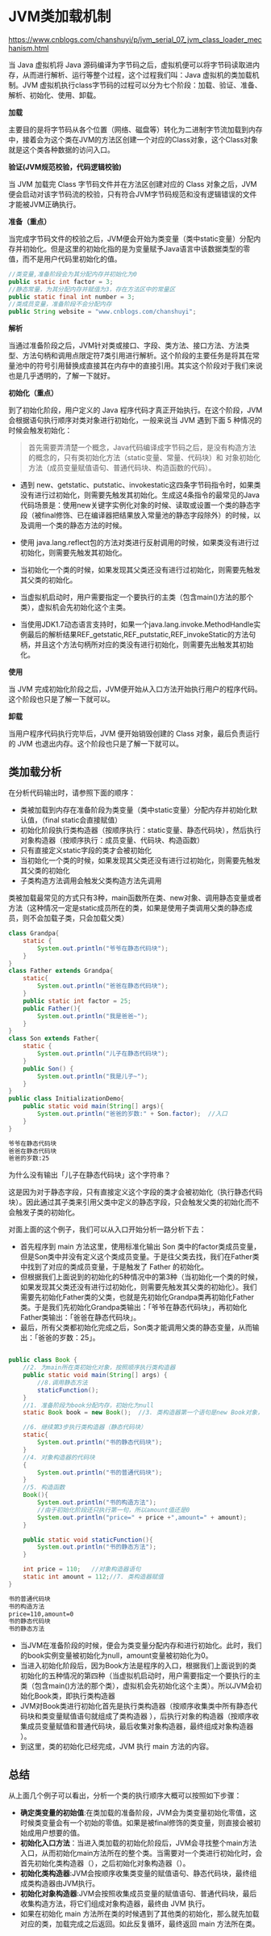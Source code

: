 
# JVM类加载机制 

https://www.cnblogs.com/chanshuyi/p/jvm_serial_07_jvm_class_loader_mechanism.html

当 Java 虚拟机将 Java 源码编译为字节码之后，虚拟机便可以将字节码读取进内存，从而进行解析、运行等整个过程，这个过程我们叫：Java 虚拟机的类加载机制。JVM 虚拟机执行class字节码的过程可以分为七个阶段：加载、验证、准备、解析、初始化、使用、卸载。

**加载**

主要目的是将字节码从各个位置（网络、磁盘等）转化为二进制字节流加载到内存中，接着会为这个类在JVM的方法区创建一个对应的Class对象，这个Class对象就是这个类各种数据的访问入口。

**验证(JVM规范校验，代码逻辑校验)**

当 JVM 加载完 Class 字节码文件并在方法区创建对应的 Class 对象之后，JVM 便会启动对该字节码流的校验，只有符合JVM字节码规范和没有逻辑错误的文件才能被JVM正确执行。

**准备（重点）**

当完成字节码文件的校验之后，JVM便会开始为类变量（类中static变量）分配内存并初始化。但是这里的初始化指的是为变量赋予Java语言中该数据类型的零值，而不是用户代码里初始化的值。

```Java
//类变量,准备阶段会为其分配内存并初始化为0
public static int factor = 3;  
//静态常量，为其分配内存并赋值为3，存在方法区中的常量区
public static final int number = 3;  
//类成员变量，准备阶段不会分配内存
public String website = "www.cnblogs.com/chanshuyi"; 
```

**解析**

当通过准备阶段之后，JVM针对类或接口、字段、类方法、接口方法、方法类型、方法句柄和调用点限定符7类引用进行解析。这个阶段的主要任务是将其在常量池中的符号引用替换成直接其在内存中的直接引用。其实这个阶段对于我们来说也是几乎透明的，了解一下就好。

**初始化（重点）**

到了初始化阶段，用户定义的 Java 程序代码才真正开始执行。在这个阶段，JVM 会根据语句执行顺序对类对象进行初始化，一般来说当 JVM 遇到下面 5 种情况的时候会触发初始化：

> 首先需要弄清楚一个概念，Java代码编译成字节码之后，是没有构造方法的概念的，只有类初始化方法（static变量、常量、代码块）和 对象初始化方法（成员变量赋值语句、普通代码块、构造函数的代码）。

- 遇到 new、getstatic、putstatic、invokestatic这四条字节码指令时，如果类没有进行过初始化，则需要先触发其初始化。生成这4条指令的最常见的Java代码场景是：使用new关键字实例化对象的时候、读取或设置一个类的静态字段（被final修饰、已在编译器把结果放入常量池的静态字段除外）的时候，以及调用一个类的静态方法的时候。

- 使用 java.lang.reflect包的方法对类进行反射调用的时候，如果类没有进行过初始化，则需要先触发其初始化。

- 当初始化一个类的时候，如果发现其父类还没有进行过初始化，则需要先触发其父类的初始化。

- 当虚拟机启动时，用户需要指定一个要执行的主类（包含main()方法的那个类），虚拟机会先初始化这个主类。

- 当使用JDK1.7动态语言支持时，如果一个java.lang.invoke.MethodHandle实例最后的解析结果REF_getstatic,REF_putstatic,REF_invokeStatic的方法句柄，并且这个方法句柄所对应的类没有进行初始化，则需要先出触发其初始化。

**使用**

当 JVM 完成初始化阶段之后，JVM便开始从入口方法开始执行用户的程序代码。这个阶段也只是了解一下就可以。

**卸载**

当用户程序代码执行完毕后，JVM 便开始销毁创建的 Class 对象，最后负责运行的 JVM 也退出内存。这个阶段也只是了解一下就可以。


## 类加载分析

在分析代码输出时，请参照下面的顺序：

- 类被加载到内存在准备阶段为类变量（类中static变量）分配内存并初始化默认值，（final static会直接赋值）
- 初始化阶段执行类构造器（按顺序执行：static变量、静态代码块），然后执行对象构造器（按顺序执行：成员变量、代码块、构造函数）
- 只有直接定义static字段的类才会被初始化
- 当初始化一个类的时候，如果发现其父类还没有进行过初始化，则需要先触发其父类的初始化
- 子类构造方法调用会触发父类构造方法先调用

类被加载最常见的方式只有3种，main函数所在类、new对象、调用静态变量或者方法（这种情况一定是static成员所在的类，如果是使用子类调用父类的静态成员，则不会加载子类，只会加载父类）

```Java
class Grandpa{
    static {
        System.out.println("爷爷在静态代码块");
    }
}    
class Father extends Grandpa{
    static{
        System.out.println("爸爸在静态代码块");
    }
    public static int factor = 25;
    public Father(){
        System.out.println("我是爸爸~");
    }
}
class Son extends Father{
    static {
        System.out.println("儿子在静态代码块");
    }
    public Son() {
        System.out.println("我是儿子~");
    }
}
public class InitializationDemo{
    public static void main(String[] args){
        System.out.println("爸爸的岁数:" + Son.factor);	//入口
    }
}
```

```xml
爷爷在静态代码块
爸爸在静态代码块
爸爸的岁数:25
```

为什么没有输出「儿子在静态代码块」这个字符串？

这是因为对于静态字段，只有直接定义这个字段的类才会被初始化（执行静态代码块）。因此通过其子类来引用父类中定义的静态字段，只会触发父类的初始化而不会触发子类的初始化。

对面上面的这个例子，我们可以从入口开始分析一路分析下去：

- 首先程序到 main 方法这里，使用标准化输出 Son 类中的factor类成员变量，但是Son类中并没有定义这个类成员变量。于是往父类去找，我们在Father类中找到了对应的类成员变量，于是触发了 Father 的初始化。
- 但根据我们上面说到的初始化的5种情况中的第3种（当初始化一个类的时候，如果发现其父类还没有进行过初始化，则需要先触发其父类的初始化）。我们需要先初始化Father类的父类，也就是先初始化Grandpa类再初始化Father类。于是我们先初始化Grandpa类输出：「爷爷在静态代码块」，再初始化Father类输出：「爸爸在静态代码块」。
- 最后，所有父类都初始化完成之后，Son类才能调用父类的静态变量，从而输出：「爸爸的岁数：25」。


```Java

public class Book {
	//2. 为main所在类初始化对象，按照顺序执行类构造器
    public static void main(String[] args) {
    	//8.调用静态方法
        staticFunction();
    }
    //1. 准备阶段为book分配内存，初始化为null
    static Book book = new Book();  //3. 类构造器第一个语句是new Book对象，所以继续执行对象构造器

    //6. 继续第3步执行类构造器（静态代码块）
    static{
        System.out.println("书的静态代码块");
    }
    //4. 对象构造器的代码块
    {
        System.out.println("书的普通代码块");
    }
	//5. 构造函数
    Book(){
        System.out.println("书的构造方法");  
        //由于初始化阶段还只执行第一句，所以amount值还是0
        System.out.println("price=" + price +",amount=" + amount);
    }

    public static void staticFunction(){
        System.out.println("书的静态方法");
    }

    int price = 110;   //对象构造器语句
    static int amount = 112;//7. 类构造器赋值
}
```

```xml
书的普通代码块
书的构造方法
price=110,amount=0
书的静态代码块
书的静态方法
```

- 当JVM在准备阶段的时候，便会为类变量分配内存和进行初始化。此时，我们的book实例变量被初始化为null，amount变量被初始化为0。
- 当进入初始化阶段后，因为Book方法是程序的入口，根据我们上面说到的类初始化的五种情况的第四种（当虚拟机启动时，用户需要指定一个要执行的主类（包含main()方法的那个类），虚拟机会先初始化这个主类）。所以JVM会初始化Book类，即执行类构造器
- JVM对Book类进行初始化首先是执行类构造器（按顺序收集类中所有静态代码块和类变量赋值语句就组成了类构造器 ），后执行对象的构造器（按顺序收集成员变量赋值和普通代码块，最后收集对象构造器，最终组成对象构造器 ）。
- 到这里，类的初始化已经完成，JVM 执行 main 方法的内容。


## 总结

从上面几个例子可以看出，分析一个类的执行顺序大概可以按照如下步骤：

- **确定类变量的初始值**:在类加载的准备阶段，JVM会为类变量初始化零值，这时候类变量会有一个初始的零值。如果是被final修饰的类变量，则直接会被初始成用户想要的值。
- **初始化入口方法**：当进入类加载的初始化阶段后，JVM会寻找整个main方法入口，从而初始化main方法所在的整个类。当需要对一个类进行初始化时，会首先初始化类构造器（），之后初始化对象构造器（）。
- **初始化类构造器**:JVM会按顺序收集类变量的赋值语句、静态代码块，最终组成类构造器由JVM执行。
- **初始化对象构造器**:JVM会按照收集成员变量的赋值语句、普通代码块，最后收集构造方法，将它们组成对象构造器，最终由 JVM 执行。
- 如果在初始化 main 方法所在类的时候遇到了其他类的初始化，那么就先加载对应的类，加载完成之后返回。如此反复循环，最终返回 main 方法所在类。





















